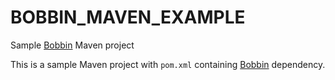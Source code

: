 # BOBBIN_MAVEN_EXAMPLE
Sample [Bobbin](https://github.com/INFINITE-TECHNOLOGY/BOBBIN) Maven project

This is a sample Maven project with `pom.xml` containing [Bobbin](https://github.com/INFINITE-TECHNOLOGY/BOBBIN) dependency.
